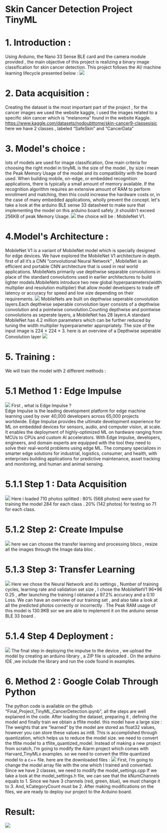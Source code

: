 # Skin Cancer Detection Project TinyML

# 1. Introduction :
Using Arduino, the Nano 33 Sense BLE card and the camera module provided , the main objective of this project is realizing a binary image classification for skin cancer detection.
This project follows the AI/ machine learning  lifecycle presented below : 
![](image1.jpg)
# 2. Data acquisition : 

Creating the dataset is the most important part of the project , for the cancer images we used the website  kaggle, i used the images related to a specific skin cancer which is “melanoma” found in the website Kaggle.
https://www.kaggle.com/datasets/nodoubttome/skin-cancer9-classesisic
here we have 2 classes , labeled “SafeSkin” and “CancerData”
# 3. Model's choice : 
lots of models are used for image classification,
One main criteria for choosing the right model in tinyML is the size of the model , by size i mean the Peak Memory Usage of the model and its compatibility with the board used.
When building mobile, on-edge, or embedded recognition applications, there is typically a small amount of memory   available. 
If the recognition algorithm requires an extensive amount of RAM to perform enrollment and matching, then this could increase the hardware costs or, in the case of many embedded applications, wholly prevent the concept. 
let's take a look at the arduino BLE sense 33 datasheet to make sure that implementing the model on this arduino board safely ,it shouldn’t exceed 256KB of peak Memory Usage.
![](capture1.jpg)
the choice will be : MobileNet V1.
# 4.Model's Architecture :  
MobileNet V1 is a variant of MobileNet model which is specially designed for edge devices. We have explored the MobileNet V1 architecture in depth.
first of all it’s a CNN “convolutional Neural Network” , MobileNet is an efficient and portable CNN architecture that is used in real world applications. MobileNets primarily use depthwise separable convolutions in place of the standard convolutions used in earlier architectures to build lighter models.MobileNets introduce two new global hyperparameters(width multiplier and resolution multiplier) that allow model developers to trade off latency or accuracy for speed and low size depending on their requirements.
![](cap5.png)
MobileNets are built on depthwise seperable convolution layers.Each depthwise seperable convolution layer consists of a depthwise convolution and a pointwise convolution.Counting depthwise and pointwise convolutions as seperate layers, a MobileNet has 28 layers.A standard MobileNet has 4.2 million parameters which can be further reduced by tuning the width multiplier hyperparameter appropriately.
The size of the input image is 224 × 224 × 3.
here is an overview of a Depthwise seperable Convolution layer
![](cap7.png)
# 5. Training : 
We will train the model with 2 different methods : 
# 5.1 Method 1 : Edge Impulse 
![](edgeimpulse.png)
First , what is Edge Impulse ?  
Edge Impulse is the leading development platform for edge machine learning used by over 40,000 developers across 65,000 projects worldwide. Edge Impulse provides the ultimate development experience for ML on embedded devices for sensors, audio, and computer vision, at scale. It enables the deployment of highly-optimized ML on hardware ranging from MCUs to CPUs and custom AI accelerators. With Edge Impulse, developers, engineers, and domain experts are equipped with the tool they need to solve their real-world problems using edge ML. The company specializes in smarter edge solutions for industrial, logistics, consumer, and health, with enterprises building applications for predictive maintenance, asset tracking and monitoring, and human and animal sensing.

# 5.1.1 Step 1 : Data Acquisition 
![](CAP4.PNG)
Here i loaded 710 photos splitted : 
 80% (568 photos) were used for training the model 284 for each class .
 20% (142 photos) for testing so 71 for each class.
# 5.1.2 Step 2: Create Impulse
![](cap3.PNG)
here we can choose the transfer learning  and processing blocs , resize all the images through the Image data bloc .
# 5.1.3 Step 3: Transfer Learning 
![](capt2.png)
Here we chose the Neural Network and its settings , Number of training cycles, learning rate and validation set size , 
I chose the MobileNetV1 96*96 0.25 , after launching the training I obtained a 97.2% accuracy and a 0.10 Loss.
We can have an overview of our training set , and also take a look at all the predicted photos correctly or incorrectly .
The Peak RAM usage of this model is 130.9KB sor we are able to implement it on the arduino sense BLE 33 board .
# 5.1.4 Step 4  Deployment : 
![](CAPTURE5.png)
The final step in deploying the impulse to the device , we upload the model by creating an arduino library , a ZIP file is uploaded .
On the arduino IDE  ,we include the library and run the code found in examples.

# 6. Method 2 : Google Colab Through Python 
The python code is available on the github "Final_Project_TinyML_CancerDetection.ipynb", all the steps are well explained in the code.
After loading the dataset, preparing it , defining the model and finally train we obtain a tflite model.
this model have a large size : The weights that are “learned” by the model are stored as float32 values, however you can store these values as int8. This is accomplished through quantization, which helps us to reduce the model size.
we need to convert the tflite model to a tflite_quantized_model.
Instead of making a new project from scratch, I’m going to modify the Alarm project which comes with Harvard_TinyMLx examples.
so we need to convert the tflite quantized model to a c++ file.
here are the downloaded files : 
![](files.png)
First, I’m going to change the model array file with the one which I trained and converted. 
Since we have 2 classes, we need to modify the model_settings.cpp
If we take a look at the model_settings.h file, we can see that the kNumChannels equals to 1. Since we have 3 channels (red, green, blue), we must change it to 3. And, kCategoryCount must be 2.
After making modifications on the files, we are ready to deploy our project to the Arduino board.
# Result: 
![](result.png)









































































